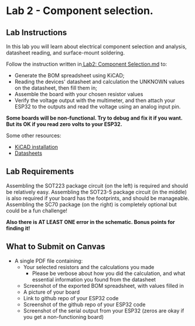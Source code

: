 # Lab 2 - Component selection.

## Lab Instructions

In this lab you will learn about electrical component selection and analysis, datasheet reading, and surface-mount soldering.

Follow the instruction written in[ Lab2: Component Selection.md](https://github.com/GIXLabs/TECHIN514_W24/blob/main/Lab2_component-selection/Lab2_component_selection.md) to:

* Generate the BOM spreadsheet using KiCAD;
* Reading the devices' datasheet and calculation the UNKNOWN values on the datasheet, then fill them in;
* Assemble the board with your chosen resistor values
* Verify the voltage output with the multimeter, and then attach your ESP32 to the outputs and read the voltage using an analog input pin.

**Some boards will be non-functional. Try to debug and fix it if you want. But its OK if you read zero volts to your ESP32.**

Some other resources:

* [KiCAD installation](https://www.kicad.org/download/)
* [Datasheets](https://github.com/GIXLabs/TECHIN514_W24/tree/main/Lab2_component-selection/datasheets)

## Lab Requirements

Assembling the SOT223 package circuit (on the left) is required and should be relatively easy.
Assembling the SOT23-5 package circuit (in the middle) is also required if your board has the footprints, and should be manageable.
Assembling the SC70 package (on the right) is completely optional but could be a fun challenge!

**Also there is AT LEAST ONE error in the schematic. Bonus points for finding it!**

## What to Submit on Canvas

- A single PDF file containing:
  - Your selected resistors and the calculations you made
    - Please be verbose about how you did the calculation, and what essential information you found from the datasheet
  - Screenshot of the exported BOM spreadsheet, with values filled in
  - A picture of your board
  - Link to github repo of your ESP32 code
  - Screenshot of the github repo of your ESP32 code
  - Screenshot of the serial output from your ESP32 (zeros are okay if you get a non-functioning board)
